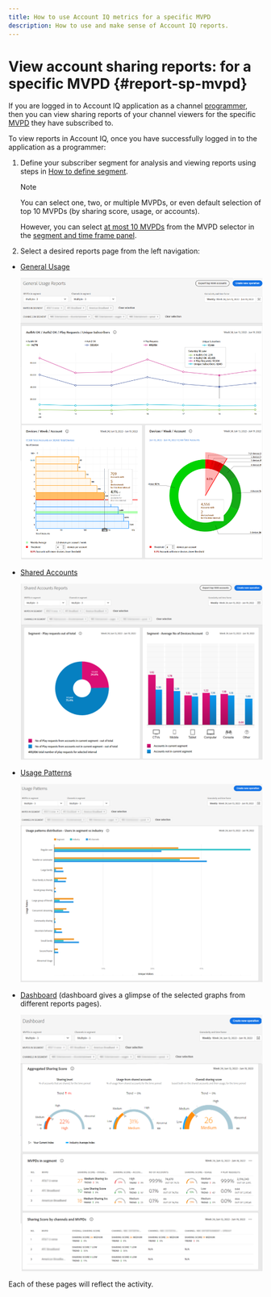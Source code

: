 ```yaml
---
title: How to use Account IQ metrics for a specific MVPD
description: How to use and make sense of Account IQ reports.  
---
```


# View account sharing reports: for a specific MVPD <!--and programmer--> {#report-sp-mvpd}

If you are logged in to Account IQ application as a channel [programmer](/help/AccountIQ/product-concepts.md#programmer-def), then you can view sharing reports of your channel viewers for the specific [MVPD](/help/AccountIQ/product-concepts.md#mvpd-def) they have subscribed to.

To view reports in Account IQ, once you have successfully logged in to the application as a programmer:

1. Define your subscriber segment for analysis and viewing reports using steps in [How to define segment](/help/AccountIQ/howto-select-segment-timeframe.md).

   >[!NOTE]
   >
   >You can select one, two, or multiple MVPDs, or even default selection of top 10 MVPDs (by sharing score, usage, or accounts).
   >
   >
   >However, you can select [at most 10 MVPDs](/help/AccountIQ/limitations.md) from the MVPD selector in the [segment and time frame panel](/help/AccountIQ/segments-timeframe.md).

1. Select a desired reports page from the left navigation:

* [General Usage](/help/AccountIQ/general-usage-reports.md)

  ![](assets/specific-mvpd-gen-usage.png)
* [Shared Accounts](/help/AccountIQ/shared-acc-reports.md)

  ![](assets/specific-mvpd-shared-acc.png)
* [Usage Patterns](/help/AccountIQ/usage-patterns.md)

  ![](assets/specific-mvpd-usage-pattern.png)

* [Dashboard](/help/AccountIQ/dashboard.md) (dashboard gives a glimpse of the selected graphs from different reports pages).

  ![](assets/specific-mvpd-dashboard.png)

Each of these pages will reflect the activity.

<!--## If you are logged in as an MVPD {#report-sp-programmer}

To view reports in Account IQ, once you have successfully logged in to the application as an MVPD:

1. Select the desired programmer channel(s) from from the **Channels in segment** drop-down option.

   ![select channels](assets/programmer-selection.png)

 1. From the **Granularity and time frame** option, select the time interval to view reports. You can aggregate the time intervals week-wise or month-wise.

1. Select a desired reports page from the left navigation-[General Usage](/help/AccountIQ/general-usage-reports.md), [Shared Accounts](/help/AccountIQ/shared-acc-reports.md), [Usage Patterns](/help/AccountIQ/usage-patterns.md), or even [Dashboard](/help/AccountIQ/dashboard.md) (dashboard gives a glimpse of the selected graphs from different reports pages).

![reports for specific programmer](assets/report-forspecific-programmer.png)
-->